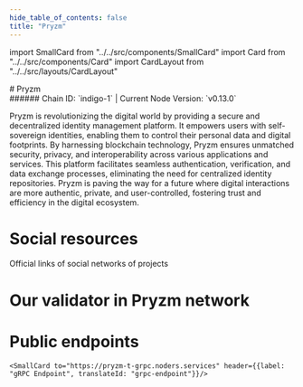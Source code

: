 ```yaml
---
hide_table_of_contents: false
title: "Pryzm"
---
```


import SmallCard from "../../src/components/SmallCard"
import Card from "../../src/components/Card"
import CardLayout from "../../src/layouts/CardLayout"

<div class="h1-with-icon icon-pryzm">
# Pryzm
</div>
###### Chain ID: `indigo-1` | Current Node Version: `v0.13.0`


Pryzm is revolutionizing the digital world by providing a secure and decentralized identity management platform. It empowers users with self-sovereign identities, enabling them to control their personal data and digital footprints. By harnessing blockchain technology, Pryzm ensures unmatched security, privacy, and interoperability across various applications and services. This platform facilitates seamless authentication, verification, and data exchange processes, eliminating the need for centralized identity repositories. Pryzm is paving the way for a future where digital interactions are more authentic, private, and user-controlled, fostering trust and efficiency in the digital ecosystem.

# Social resources
Official links of social networks of projects

<CardLayout autoFitEnabled={false}>
    <SmallCard to="https://pryzm.zone/" header={{label: "Website", translateId: "social-telegram"}} iconPath="img/website-icon.svg"/>
    <SmallCard to="https://github.com/pryzm-finance" header={{label: "GitHub", translateId: "social-telegram"}} iconPath="img/github-icon.svg"/>
    <SmallCard to="https://discord.gg/mx4kjVG7zN" header={{label: "Discord", translateId: "social-telegram"}} iconPath="img/discord-icon.svg"/>
    <SmallCard to="https://twitter.com/pryzm_zone" header={{label: "X", translateId: "social-telegram"}} iconPath="img/x-icon.svg"/>
    <SmallCard to="https://t.me/+uB3fAFC56KIzZDVk" header={{label: "Telegram", translateId: "social-telegram"}} iconPath="img/telegram-icon.svg"/>
</CardLayout>

# Our validator in Pryzm network

<CardLayout autoFitEnabled={true}>
    <Card
        to="https://explorer.stavr.tech/Pryzm-Testnet/staking/pryzmvaloper1xsuy3ca9z630chuajrrf7au8pn6yymn3ar0qtr"
        header={{
            label: "[NODERS]TEAM",
            translateId: "development-setup",
        }}
        body={{
            label: "Trusted blockchain validator",
        }}
        iconPath="img/kotlin-icon.svg"
    />
</CardLayout>

# Public endpoints

<CardLayout autoFitEnabled={true}>
    <SmallCard to="https://pryzm-t-rpc.noders.services" header={{label: "RPC Endpoint", translateId: "rpc-endpoint"}}/>
    <SmallCard to="https://pryzm-t-api.noders.services" header={{label: "API Endpoint", translateId: "api-endpoint"}}/>
    
    <SmallCard to="https://pryzm-t-grpc.noders.services" header={{label: "gRPC Endpoint", translateId: "grpc-endpoint"}}/>
</CardLayout>
